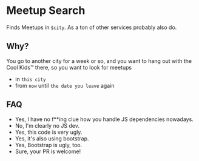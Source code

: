 Meetup Search
=============

Finds Meetups in `$city`. As a ton of other services probably also do.

## Why?

You go to another city for a week or so, and you want to hang out with the Cool Kids™
there, so you want to look for meetups
- in `this city`
- from `now` until `the date you leave` again


## FAQ

* Yes, I have no f**ing clue how you handle JS dependencies nowadays.
* No, I'm clearly no JS dev.
* Yes, this code is very ugly.
* Yes, it's also using bootstrap.
* Yes, Bootstrap is ugly, too.
* Sure, your PR is welcome!
